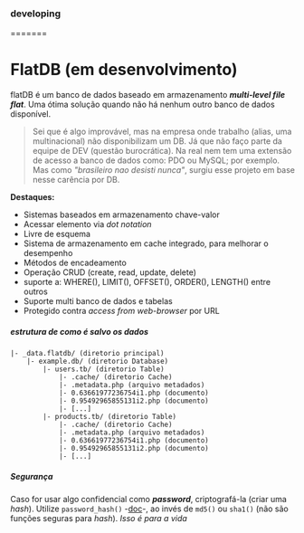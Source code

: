 ### developing
=======
# FlatDB (em desenvolvimento)
flatDB é um banco de dados baseado em armazenamento ***multi-level file flat***. Uma ótima solução quando não há nenhum outro banco de dados disponível.
> Sei que é algo improvável, mas na empresa onde trabalho (alias, uma multinacional) não disponibilizam um DB. Já que não faço parte da equipe de DEV (questão burocrática). Na real nem tem uma extensão de acesso a banco de dados como: PDO ou MySQL; por exemplo. Mas como *"brasileiro nao desisti nunca"*, surgiu esse projeto em base nesse carência por DB. 

**Destaques:**
- Sistemas baseados em armazenamento chave-valor
- Acessar elemento via *dot notation*
- Livre de esquema
- Sistema de armazenamento em cache integrado, para melhorar o desempenho
- Métodos de encadeamento
- Operação CRUD (create, read, update, delete)
- suporte a:  WHERE(), LIMIT(), OFFSET(), ORDER(), LENGTH() entre outros
- Suporte multi banco de dados e tabelas
- Protegido contra  *access from web-browser* por URL


##### estrutura de como é salvo os dados
```
|- _data.flatdb/ (diretorio principal)
    |- example.db/ (diretorio Database)
        |- users.tb/ (diretorio Table)
            |- .cache/ (diretorio Cache)
            |- .metadata.php (arquivo metadados)
            |- 0.63661977236754i1.php (documento)
            |- 0.95492965855131i2.php (documento)
            |- [...]
        |- products.tb/ (diretorio Table)
            |- .cache/ (diretorio Cache)
            |- .metadata.php (arquivo metadados)
            |- 0.63661977236754i1.php (documento)
            |- 0.95492965855131i2.php (documento)
            |- [...]
```


##### Segurança
Caso for usar algo confidencial como ***password***, criptografá-la (criar uma *hash*). Utilize `password_hash()` -[doc](http://php.net/manual/en/function.password-hash.php)-, ao invés de  `md5()` ou `sha1()` (não são funções seguras para *hash*). *Isso é para a vida*
